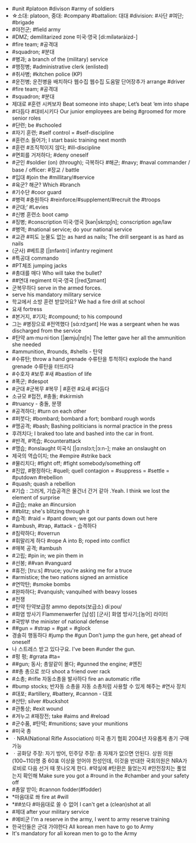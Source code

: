 * #unit #platoon #divison #army of soldiers
* ☆소대: platoon, 중대: #company #battalion: 대대 #division: #사단 #여단; #brigade
* #야전군; #field army
* #DMZ; demilitarized zone 미국·영국 [di:mílətəràizd-]
* #fire team; #공격대
* #squadron; #분대
* #병과; a branch of the (military) service
* #행정병; #administrative clerk (enlisted)
* #취사병; #kitchen police (KP)
* #운전병; 운전병을 배치하다 웹수집 웹수집 도움말 단어장추가 arrange #driver
* #fire team; #공격대
* #squadron; #분대
* 제대로 #훈련 시켜보자 			 Beat someone into shape; Let’s beat ‘em into shape
* #다듬다 #대비시키다 Our junior employees are being #groomed for more senior roles
* #단련; be #schooled
* #자기 훈련; #self control = #self-discipline
* #훈련소 들어가; I start basic training next month
* #훈련 #조직적이지 않다; #ill-discipline
* #면회를 거저하다; #deny oneself
* #군인 #soldier (on) (through); 극복하다
 #해군; #navy;  #naval commander / base / officer: #장교 / battle
* #입대 #join the #millitary/#service
* #육군? 해군? Which #branch
* #기수단 #coor guard
* #병력 #충원하다 #reinforce/#supplement/#recruit the #troops
* #군대;‘ #Levies
* #신병 훈련소 									 boot camp 
* #징병; #conscription 미국·영국 [kən|skrɪpʃn]; conscription age/law
* #병역; #national service; do your national service
* #교관 			 #피도 눈물도 없는 as hard as nails; The drill sergeant is as hard as nails
* (군사) #베트콩 [|ɪnfəntri] 						 infantry regiment
* #특공대 								 commando
* #PT체조 jumping jacks
* #총대를 매다 								Who will take the bullet? 
* ##연대 						 	 regiment 미국·영국 [|redƷɪmənt]
* 군복무하다 							 serve in the armed forces.
* serve his mandatory military service
* 학교에서 소방 훈련 받았어요? 					 We had a fire drill at school
* 요새 											fortress
* #본거지, #기지; #compound; to his compound
* 그는 #병장으로 #전역했다 [sάːrdʒənt] He was a sergeant when he was discharged from the service
* #탄약 am·mu·ni·tion [|ӕmju|nɪʃn] The letter gave her all the ammunition she needed
* #ammunition, #rounds, #shells - 탄약 
* #수류탄; throw a hand grenade 수류탄을 투척하다 explode the hand grenade 수류탄을 터뜨리다
* #수호자 #보루 #새 #bastion of life
* #폭군; #despot
* #군대 #군복무 #복무 | #훈련 #요새 #다듬다
* 소규모 #접전, #충돌; #skirmish
* #truancy - 충돌, 분쟁
* #공격하다; #turn on each other
* #퍼붓다; #bombard; bombard a fort; bombard rough words
* #맹공격; #bash; Bashing politicians is normal practice in the press
* 후려치다; I braked too late and bashed into the car in front.
* #반격, #역습; #counterattack
* #맹습; #onslaught 미국식 [|ɑ:nslɔ:t;|ɔ:n-]; make an onslaught on
* 제국의 역습이지; the #empire #strike back
* #물리치다; #fight off; #fight somebody/something off
* #진압, #평정하다; #quell; quell contagion = #suppress = #settle = #putdown #rebellion
* #quash; quash a rebellion
* #기습 : 그러게, 기습공격은 물건너 간거 같아	 .Yeah. I think we lost the element of surprise
* #급습; make an #incursion 
* ##blitz; she's blitzing through it
* #습격: #raid = #pant down; we got our pants down out here
* #ambush, #trap, #attack - 습격하다 
* #침략하다; #overrun
* #휘말리게 하다 #rope A into B; roped into conflict
* #매복 공격; #ambush
* #고립; #pin in; we pin them in
* #선봉; ##van #vanguard
* #휴전; [truːs] #truce; you're asking me for a truce
* #armistice; the two nations signed an armistice
* #연막탄; #smoke bombs
* #완파하다; #vanquish; vanquihed with beavy losses
* #전쟁
* #탄약	탄약보급창 ammo depots(보급소) díːpou/ 
* #화염 방사기	Flammenwerfer [남성] [군사] 화염 방사기;[농어] 라이터
* #국방부	the minister of national defense
* ##gun = #strap = #gat = #glock
* 경솔히 행동하다 #jump the #gun Don’t jump the gun here, get ahead of oneself
* 나 스트레스 받고 있다구요. 					 I've been #under the gun.
* #펑 펑; #grrata #ta=
* ##gun; 동사; 총알같이 몰다; #gunned the engine; #엔진
* ##총 총으로 쏘다 shoot a friend over rack
* #소총; #rifle 자동소총을 발사하다 fire an automatic rifle 
* #bump stocks; 반자동 소총을 자동 소총처럼 사용할 수 있게 해주는 #연사 장치
* #대포; #artillery, #battery, #cannon - 대포 
* #산탄; silver #buckshot
* #관통상; #exit wound
* #겨누고 #재장전; take #aims and #reload
* #군수품, #탄약; #munitions; save your munitions
* #미국 총
* ㆍNRA(National Rifle Association) 미국 총기 협회 2004년 자유롭게 총기 구매 가능 
* ㆍ공화당 주장: 자기 방어, 민주당 주장: 총 자제가 없으면 안된다. 
상원 의원(100~110)명 중 60표 이상을 얻어야 찬성인데, 이것을 반대한 국회의원은 NRA가 로비로 다음 선거 때 못나오게 한다.
#약실에 #탄환은 들었는지 #안전장치는 풀었는지 확인해
Make sure you got a #round in the #chamber and your safety off
* #총알 받이; #cannon fodder(#fodder)
* *마음대로 쏴 					fire at #will
* *##쏘다 #마음대로 쏠 수 없어	I can't get a (clean)shot at all
* #제대	after your military service
* #예비군	I'm a reserve in the army, I went to army reserve training
* 한국인들은 군대 가야한다	All korean men have to go to Army
* It's mandatory for all korean men to go to the Army
